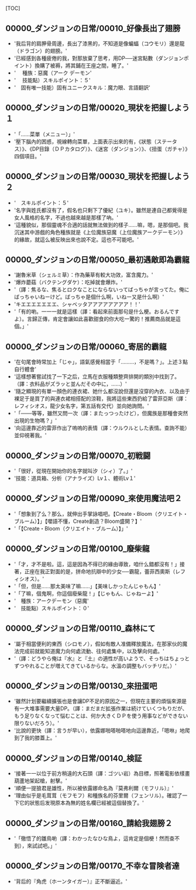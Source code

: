 # 

[TOC]

## 00000_ダンジョンの日常/00010_好像長出了翅膀

- '我后背的肩胛骨周邊，長出了漆黑的，不知道是像蝙蝠（コウモリ）還是龍（ドラゴン）的翅膀。'
- '已經感到各種疲倦的我，對那放棄了思考，用DP──迷宮點數（ダンジョンポイント）換購了被褥，將其鋪在王座之間，睡了。'
- '　 種族：惡魔（アーク デーモン'
- '　 技能點）スキルポイント：５'
- '　固有唯一技能）固有ユニークスキル：魔力眼、言語翻訳'


## 00000_ダンジョンの日常/00020_現状を把握しよう１

- '「……菜單（メニュー）」'
- '壓下腦內的困惑，視線轉向菜單，上面表示出來的有，《狀態（ステータス）》、《DP目錄（ＤＰカタログ）》、《迷宮（ダンジョン）》、《扭蛋（ガチャ）》四個項目。'


## 00000_ダンジョンの日常/00030_現状を把握しよう２

- '　スキルポイント：５'
- '名字與姓氏都沒有了，假名也只剩下了優紀（ユキ）。雖然是連自己都覺得是女人風格的名字，不過也越來越是那樣了吶。'
- '這種貌似，那個靈魂不合適的話就無法做到的樣子……嘛，嗯，是那個吧。我沉迷其中游戲的角色種族就是《上位魔族惡魔（上位魔族アークデーモン）》的緣故，就這么被反映出來也說不定。這也不可能吧。'


## 00000_ダンジョンの日常/00050_最初遇敵即為霸龍

- '謝魯米草（シェルミ草）：作為藥草有較大功效，富含魔力。'
- '爆炸蘑菇（バクテングダケ）：吃掉就會爆炸。'
- '（譯：焦るな、焦るとロクなことにならないってばっちゃが言ってた。俺にばっちゃいねーけど。ばっちゃ是個什么啊，いねー又是什么啊）'
- 'キエエエエエエエ、シャベッタアアアアアアアア！！'
- '「有的喲。一一一就是這樣（譯：看起來前面那句是什么梗。おるんですよ）。言歸正傳，肯定會讓如此喜歡甜食的你大吃一驚的！推薦商品就是這個。」'


## 00000_ダンジョンの日常/00060_寄居的霸龍

- '在句尾會時常加上「じゃ」，語氣感覺相當于「………，不是嗎？」。上述３點自行體會'
- '這樣想著嘗試找了一下之后，立馬在衣服種類整齊排開的類別中找到了。（譯：衣料品がズラッと並んだその中に，……）'
- '隨之顯現的有單一顏色的連衣裙、她什么都沒說但還是沒穿的內衣、以及由于裸足于是買了的與連衣裙相搭配的涼鞋，我將這些東西扔給了雷菲亞斯（譯：レフィシオス，龍少女名字，第五話有交代）並向她詢問。'
- '「───等等，雖然又問一次（譯：またっつったけど），但魔族是那種會突然出現的生物嗎？」'
- '向這邊靠近的雷菲作出了嗚嗚的表情（譯：ウルウルとした表情。查詢不能）並仰視著我。'


## 00000_ダンジョンの日常/00070_初戦闘

- '「很好，從現在開始你的名字就叫汐（シィ）了。」'
- '技能：道具箱、分析（アナライズ）Lv１、體術Lv１'


## 00000_ダンジョンの日常/00090_來使用魔法吧２

- '「想象到了么？那么，就伸出手掌詠唱吧。【Create・Bloom（クリエイト・ブルーム）】」【嚶語不懂，Create創造？Bloom盛開？】'
- '「【Create・Bloom（クリエイト・ブルーム）】」'


## 00000_ダンジョンの日常/00100_廢柴龍

- '「才，才不是啦。這，這是因為不得已的緣由導致，咱什么錯都沒有！」接著，正座在我正對面的是，拼命地抗辯中的少女──霸龍，蕾菲西奧斯（レフィシオス）。'
- '「但，但是……那太美味了嘛……」【美味しかったんじゃもん】'
- '「了嘛，個鬼啊，你這個廢柴龍！」【じゃもん、じゃねーよ】'
- '　種族：アークデーモン（惡魔'
- '　技能點）スキルポイント：０'


## 00000_ダンジョンの日常/00110_森林にて

- '屬于相當便利的東西（シロモノ），假如有敵人准備釋放魔法，在那家伙的魔法完成前就能知道魔力向何處流動、往何處集中，以及擊向何處。'
- '（譯：どうやら俺は『水』と『土』の適性が高いようで、そっちはちょっとずつやれることが増えてきているからな。水溫の調整もバッチリだ。）'


## 00000_ダンジョンの日常/00130_來扭蛋吧

- '雖然計划要繼續擴張也是會讓DP不足的原因之一，但現在主要的煩惱來源是有一大堆事需要大量DP。（譯：まだまだ拡張作業は続けていくつもりだが、もう足りなくなって悩むことは、何か大きくＤＰを使う用事などができない限りないだろう）。'
- '比說的更快（譯：言うが早い），依露娜啪嗒啪嗒地向這邊靠近，「嗯咻」地爬到了我的膝蓋上。'


## 00000_ダンジョンの日常/00140_検証

- '接著一一以位于前方稍遠的大石頭（譯：ゴツい岩）為目標，照著電影依樣畫葫蘆地架起槍，射擊。'
- '順便一提狼君是雄性，所以被依露娜命名為『莫弗利爾（モフリル）』'
- '理由似乎是毛茸茸（モフモフ）和種族名的芬里爾（フェンリル）。確認了一下它的狀態后发現原本為無的姓名欄已經被這個替換了。'


## 00000_ダンジョンの日常/00160_請給我翅膀２

- '「徹悟了的雛鳥喲（譯：わかったなひな鳥よ，這肯定是個梗！然而查不到），來試試吧。」'


## 00000_ダンジョンの日常/00170_不幸な冒険者達

- '背后的『角虎（ホーンタイガー）』正不斷逼近。'
